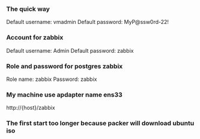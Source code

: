 ### The quick way
Default username: vmadmin
Default password: MyP@ssw0rd-22!


### Account for zabbix 
Default username: Admin
Default password: zabbix


### Role and password for postgres zabbix
Role name: zabbix
Password: zabbix

### My machine use apdapter name ens33
http://{host}/zabbix

### The first start too longer because packer will download ubuntu iso
